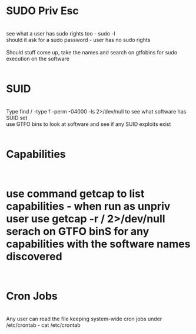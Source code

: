 <h1> SUDO Priv Esc </h1> <br>
see what a user has sudo rights too - sudo -l <br>
should it ask for a sudo password - user has no sudo rights <br>
<br>
Should stuff come up, take the names and search on gtfobins for sudo execution on the software <br>
<br>
<h1> SUID </h1><br>
Type find / -type f -perm -04000 -ls 2>/dev/null to see what software has SUID set <br>
use GTFO bins to look at software and see if any SUID exploits exist <br>
<br>
<h1> Capabilities <h1><br>
use command getcap to list capabilities - when run as unpriv user use getcap -r / 2>/dev/null <br>
serach on GTFO binS for any capabilities with the software names discovered <br>
<br>
<h1> Cron Jobs </h1><br>
Any user can read the file keeping system-wide cron jobs under /etc/crontab - cat /etc/crontab <br>
